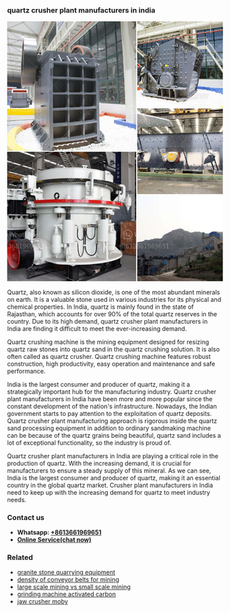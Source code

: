 <h3>quartz crusher plant manufacturers in india</h3><img src='1702950366.jpg' alt=''><p>Quartz, also known as silicon dioxide, is one of the most abundant minerals on earth. It is a valuable stone used in various industries for its physical and chemical properties. In India, quartz is mainly found in the state of Rajasthan, which accounts for over 90% of the total quartz reserves in the country. Due to its high demand, quartz crusher plant manufacturers in India are finding it difficult to meet the ever-increasing demand.</p><p>Quartz crushing machine is the mining equipment designed for resizing quartz raw stones into quartz sand in the quartz crushing solution. It is also often called as quartz crusher. Quartz crushing machine features robust construction, high productivity, easy operation and maintenance and safe performance.</p><p>India is the largest consumer and producer of quartz, making it a strategically important hub for the manufacturing industry. Quartz crusher plant manufacturers in India have been more and more popular since the constant development of the nation's infrastructure. Nowadays, the Indian government starts to pay attention to the exploitation of quartz deposits. Quartz crusher plant manufacturing approach is rigorous inside the quartz sand processing equipment in addition to ordinary sandmaking machine can be because of the quartz grains being beautiful, quartz sand includes a lot of exceptional functionality, so the industry is proud of.</p><p>Quartz crusher plant manufacturers in India are playing a critical role in the production of quartz. With the increasing demand, it is crucial for manufacturers to ensure a steady supply of this mineral. As we can see, India is the largest consumer and producer of quartz, making it an essential country in the global quartz market. Crusher plant manufacturers in India need to keep up with the increasing demand for quartz to meet industry needs.</p><h3>Contact us</h3><ul><li><strong>Whatsapp:&nbsp;<a href="https://wa.me/8613661969651">+8613661969651</a></strong></li><li><a href="https://swt.shibang-china.com/?git&amp;zhl&amp;quartz crusher plant manufacturers in india"><strong>Online Service(chat now)</strong></a></li></ul><h3>Related</h3><ul><li><a href='granite stone quarrying equipment.md'>granite stone quarrying equipment</a></li><li><a href='density of conveyor belts for mining.md'>density of conveyor belts for mining</a></li><li><a href='large scale mining vs small scale mining.md'>large scale mining vs small scale mining</a></li><li><a href='grinding machine activated carbon.md'>grinding machine activated carbon</a></li><li><a href='jaw crusher moby.md'>jaw crusher moby</a></li></ul>